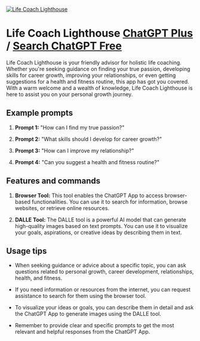 
[![Life Coach Lighthouse](https://files.oaiusercontent.com/file-7V2C4BJVDqg3o6V053PybCiT?se=2123-10-18T04%3A29%3A50Z&sp=r&sv=2021-08-06&sr=b&rscc=max-age%3D31536000%2C%20immutable&rscd=attachment%3B%20filename%3D7bfd5f4a-3f80-44a6-b260-3afd1fce9967.png&sig=YxB71kQ8EwZoe4qssqe04n1HvgH1VH15Zqy5IuzKoTk%3D)](https://chat.openai.com/g/g-Nli2X7m0r-life-coach-lighthouse)

# Life Coach Lighthouse [ChatGPT Plus](https://chat.openai.com/g/g-Nli2X7m0r-life-coach-lighthouse) / [Search ChatGPT Free](https://gptcall.net/index.html#/?search=Life%20Coach%20Lighthouse)

Life Coach Lighthouse is your friendly advisor for holistic life coaching. Whether you're seeking guidance on finding your true passion, developing skills for career growth, improving your relationships, or even getting suggestions for a health and fitness routine, this app has got you covered. With a warm welcome and a wealth of knowledge, Life Coach Lighthouse is here to assist you on your personal growth journey.

## Example prompts

1. **Prompt 1:** "How can I find my true passion?"

2. **Prompt 2:** "What skills should I develop for career growth?"

3. **Prompt 3:** "How can I improve my relationship?"

4. **Prompt 4:** "Can you suggest a health and fitness routine?"

## Features and commands

1. **Browser Tool:** This tool enables the ChatGPT App to access browser-based functionalities. You can use it to search for information, browse websites, or retrieve online resources.

2. **DALLE Tool:** The DALLE tool is a powerful AI model that can generate high-quality images based on text prompts. You can use it to visualize your goals, aspirations, or creative ideas by describing them in text.

## Usage tips

- When seeking guidance or advice about a specific topic, you can ask questions related to personal growth, career development, relationships, health, and fitness.

- If you need information or resources from the internet, you can request assistance to search for them using the browser tool.

- To visualize your ideas or goals, you can describe them in detail and ask the ChatGPT App to generate images using the DALLE tool.

- Remember to provide clear and specific prompts to get the most relevant and helpful responses from the ChatGPT App.


